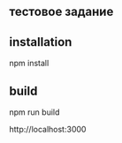 ## тестовое задание

## installation
  npm install

## build
   npm run build

   http://localhost:3000